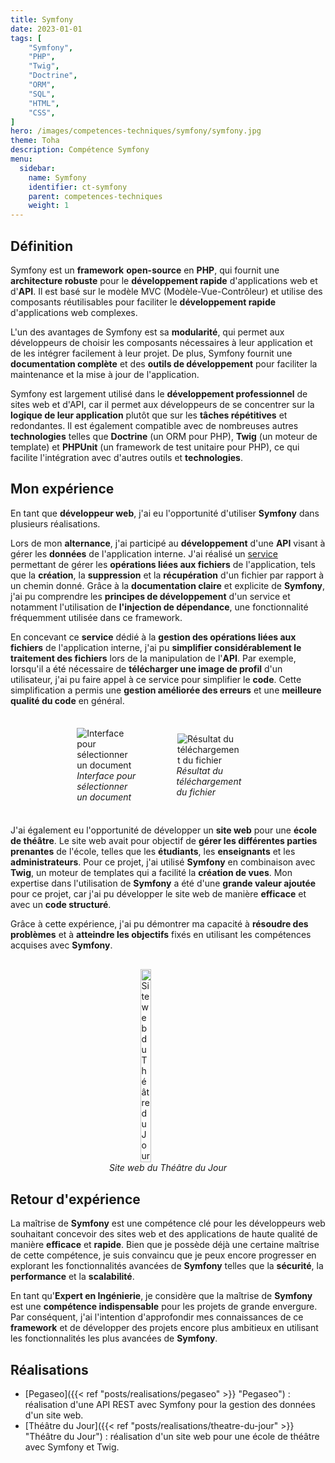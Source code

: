 ```yaml
---
title: Symfony
date: 2023-01-01
tags: [
    "Symfony",
    "PHP",
    "Twig",
    "Doctrine",
    "ORM",
    "SQL",
    "HTML",
    "CSS",
]
hero: /images/competences-techniques/symfony/symfony.jpg
theme: Toha
description: Compétence Symfony
menu:
  sidebar:
    name: Symfony
    identifier: ct-symfony
    parent: competences-techniques
    weight: 1
---
```


## Définition

Symfony est un **framework** **open-source** en **PHP**, qui fournit une **architecture robuste** pour le **développement rapide** d'applications web et d'**API**. Il est basé sur le modèle MVC (Modèle-Vue-Contrôleur) et utilise des composants réutilisables pour faciliter le **développement rapide** d'applications web complexes.

L'un des avantages de Symfony est sa **modularité**, qui permet aux développeurs de choisir les composants nécessaires à leur application et de les intégrer facilement à leur projet. De plus, Symfony fournit une **documentation complète** et des **outils de développement** pour faciliter la maintenance et la mise à jour de l'application.

Symfony est largement utilisé dans le **développement professionnel** de sites web et d'API, car il permet aux développeurs de se concentrer sur la **logique de leur application** plutôt que sur les **tâches répétitives** et redondantes. Il est également compatible avec de nombreuses autres **technologies** telles que **Doctrine** (un ORM pour PHP), **Twig** (un moteur de template) et **PHPUnit** (un framework de test unitaire pour PHP), ce qui facilite l'intégration avec d'autres outils et **technologies**.

## Mon expérience

En tant que **développeur web**, j'ai eu l'opportunité d'utiliser **Symfony** dans plusieurs réalisations.

Lors de mon **alternance**, j'ai participé au **développement** d'une **API** visant à gérer les **données** de l'application interne. J'ai réalisé un [service](https://symfony.com/doc/current/service_container.html) permettant de gérer les **opérations liées aux fichiers** de l'application, tels que la **création**, la **suppression** et la **récupération** d'un fichier par rapport à un chemin donné. Grâce à la **documentation claire** et explicite de **Symfony**, j'ai pu comprendre les **principes de développement** d'un service et notamment l'utilisation de **l'injection de dépendance**, une fonctionnalité fréquemment utilisée dans ce framework.

En concevant ce **service** dédié à la **gestion des opérations liées aux fichiers** de l'application interne, j'ai pu **simplifier considérablement le traitement des fichiers** lors de la manipulation de l'**API**. Par exemple, lorsqu'il a été nécessaire de **télécharger une image de profil** d'un utilisateur, j'ai pu faire appel à ce service pour simplifier le **code**. Cette simplification a permis une **gestion améliorée des erreurs** et une **meilleure qualité du code** en général.

<div style="display: flex; flex-direction: row; align-items: center; justify-content: center; gap: 30px;">
    <div style="display: flex; flex-direction: column; align-items: center; justify-content: center; width: 20%">
        <img onclick="window.open('/images/competences-techniques/symfony/pegaseo-front.png')" src="/images/competences-techniques/symfony/pegaseo-front.png" style="align-self: center; cursor: pointer;" alt="Interface pour sélectionner un document" title="Cliquer pour zoomer" />
        <i>Interface pour sélectionner un document</i>
    </div>
    <div style="display: flex; flex-direction: column; align-items: center; justify-content: center; margin: 30px; width: 20%">
        <img onclick="window.open('/images/competences-techniques/symfony/pegaseo-back.png')" src="/images/competences-techniques/symfony/pegaseo-back.png" style="align-self: center; cursor: pointer;" alt="Résultat du téléchargement du fichier" title="Cliquer pour zoomer" />
        <i>Résultat du téléchargement du fichier</i>
    </div>
</div>

J'ai également eu l'opportunité de développer un **site web** pour une **école de théâtre**. Le site web avait pour objectif de **gérer les différentes parties prenantes** de l'école, telles que les **étudiants**, les **enseignants** et les **administrateurs**. Pour ce projet, j'ai utilisé **Symfony** en combinaison avec **Twig**, un moteur de templates qui a facilité la **création de vues**. Mon expertise dans l'utilisation de **Symfony** a été d'une **grande valeur ajoutée** pour ce projet, car j'ai pu développer le site web de manière **efficace** et avec un **code structuré**.

Grâce à cette expérience, j'ai pu démontrer ma capacité à **résoudre des problèmes** et à **atteindre les objectifs** fixés en utilisant les compétences acquises avec **Symfony**.

<div style="display: flex; flex-direction: column; align-items: center; justify-content: center; margin: 30px;">
  <img onclick="window.open('/images/competences-techniques/symfony/tea.png')" src="/images/competences-techniques/symfony/tea.png" width="20%" style="align-self: center; cursor: pointer;" alt="Site web du Théâtre du Jour" title="Cliquer pour zoomer" />
  <i>Site web du Théâtre du Jour</i>
</div>

## Retour d'expérience

La maîtrise de **Symfony** est une compétence clé pour les développeurs web souhaitant concevoir des sites web et des applications de haute qualité de manière **efficace** et **rapide**. Bien que je possède déjà une certaine maîtrise de cette compétence, je suis convaincu que je peux encore progresser en explorant les fonctionnalités avancées de **Symfony** telles que la **sécurité**, la **performance** et la **scalabilité**.

En tant qu'**Expert en Ingénierie**, je considère que la maîtrise de **Symfony** est une **compétence indispensable** pour les projets de grande envergure. Par conséquent, j'ai l'intention d'approfondir mes connaissances de ce **framework** et de développer des projets encore plus ambitieux en utilisant les fonctionnalités les plus avancées de **Symfony**.

## Réalisations

-   [Pegaseo]({{< ref "posts/realisations/pegaseo" >}} "Pegaseo") : réalisation d'une API REST avec Symfony pour la gestion des données d'un site web.
-   [Théâtre du Jour]({{< ref "posts/realisations/theatre-du-jour" >}} "Théâtre du Jour") : réalisation d'un site web pour une école de théâtre avec Symfony et Twig.
